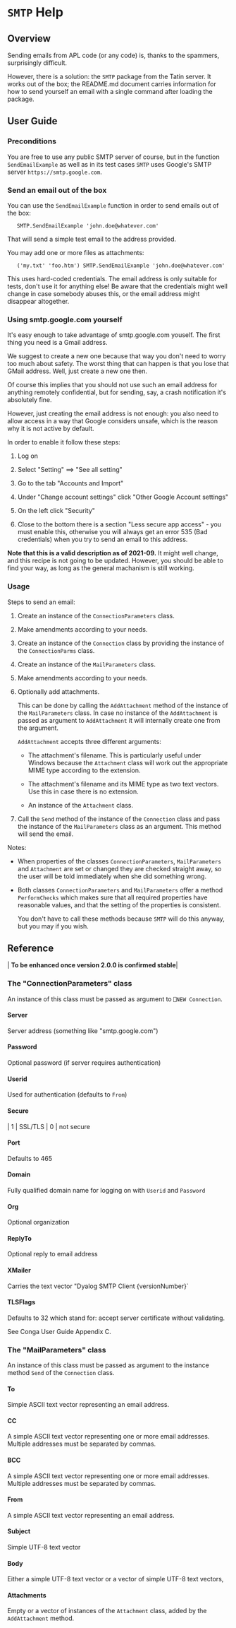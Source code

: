 # `SMTP` Help

## Overview

Sending emails from APL code (or any code) is, thanks to the spammers, surprisingly difficult.

However, there is a solution: the `SMTP` package from the Tatin server. It works out of the box; the README.md document carries information for how to send yourself an email with a single command after loading the package.

## User Guide

### Preconditions

You are free to use any public SMTP server of course, but in the function `SendEmailExample` as well as in its test cases `SMTP` uses Google's SMTP server `https://smtp.google.com`.

### Send an email out of the box

You can use the `SendEmailExample` function in order to send emails out of the box:

```
   SMTP.SendEmailExample 'john.doe@whatever.com'
```

That will send a simple test email to the address provided.

You may add one or more files as attachments:

```
   ('my.txt' 'foo.htm') SMTP.SendEmailExample 'john.doe@whatever.com'
```

This uses hard-coded credentials. The email address is only suitable for tests, don't use it for anything else!
Be aware that the credentials might well change in case somebody abuses this, or the email address might disappear altogether.

### Using smtp.google.com yourself

It's easy enough to take advantage of smtp.google.com youself. The first thing you need is a Gmail address. 

We suggest to create a new one because that way you don't need to worry too much about safety. The worst thing that can happen is that you lose that GMail address. Well, just create a new one then.

Of course this implies that you should not use such an email address for anything remotely confidential, but for sending, say, a crash notification it's absolutely fine.

However, just creating the email address is not enough: you also need to allow access in a way that Google considers unsafe, which is the reason why it is not active by default.

In order to enable it follow these steps:

1. Log on

2. Select "Setting" ==> "See all setting"

3. Go to the tab "Accounts and Import"

4. Under "Change account settings" click "Other Google Account settings"

5. On the left click "Security"

6. Close to the bottom there is a section "Less secure app access" - you must enable this, otherwise you will always get an error 535 (Bad credentials) when you try to send an email to this address.

**Note that this is a valid description as of 2021-09.** It might well change, and this recipe is not going to be updated. However, you should be able to find your way, as long as the general machanism is still working.

### Usage

Steps to send an email:

1. Create an instance of the `ConnectionParameters` class.

2. Make amendments according to your needs.

3. Create an instance of the `Connection` class by providing the instance of the `ConnectionParms` class.

4. Create an instance of the `MailParameters` class.

5. Make amendments according to your needs.

6. Optionally add attachments. 

   This can be done by calling the `AddAttachment` method of the instance of the `MailParameters` class. In case no instance of the `AddAttachment` is passed as argument to `AddAttachment` it will internally create one from the argument.

   `AddAttachment` accepts three different arguments:

   * The attachment's filename. This is particularly useful under Windows because the `Attachment` class will work out the appropriate MIME type according to the extension.

   * The attachment's filename and its MIME type as two text vectors. Use this in case there is no extension.

   * An instance of the `Attachment` class.

7. Call the `Send` method of the instance of the `Connection` class and pass the instance of the `MailParameters` class as an argument. This method will send the email.

Notes:

* When properties of the classes `ConnectionParameters`, `MailParameters` and `Attachment` are set or changed they are checked straight away, so the user will be told immediately when she did something wrong.

* Both classes `ConnectionParameters` and `MailParameters` offer a method `PerformChecks` which makes sure that all required properties have reasonable values, and that the setting of the properties is consistent.

  You don't have to call these methods because `SMTP` will do this anyway, but you may if you wish.



## Reference

| **To be enhanced once version 2.0.0 is confirmed stable**|


### The "ConnectionParameters" class

An instance of this class must be passed as argument to `⎕NEW Connection`.

#### Server

Server address (something like "smtp.google.com")

#### Password

Optional password (if server requires authentication) 

#### Userid

Used for authentication (defaults to `From`)

#### Secure

| 1 | SSL/TLS
| 0 | not secure

#### Port

Defaults to 465

#### Domain

Fully qualified domain name for logging on with `Userid` and `Password`

#### Org

Optional organization

#### ReplyTo

Optional reply to email address

#### XMailer

Carries the text vector "Dyalog SMTP Client {versionNumber}`

#### TLSFlags

Defaults to 32 which stand for: accept server certificate without validating.

See Conga User Guide Appendix C.


### The "MailParameters" class

An instance of this class must be passed as argument to the instance method `Send` of the `Connection` class.


#### To

Simple ASCII text vector representing an email address.


#### CC

A simple ASCII text vector representing one or more email addresses. Multiple addresses must be separated by commas.


#### BCC

A simple ASCII text vector representing one or more email addresses. Multiple addresses must be separated by commas.

#### From

A simple ASCII text vector representing an email address.

#### Subject

Simple UTF-8 text vector

#### Body

Either a simple UTF-8 text vector or a vector of simple UTF-8 text vectors,

#### Attachments

Empty or a vector of instances of the `Attachment` class, added by the `AddAttachment` method.